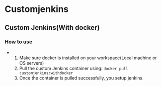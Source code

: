 # Customjenkins

## Custom Jenkins(With docker)
### How to use
* 1. Make sure docker is installed on your workspace(Local machine or OS servers)
  2. Pull the custom Jenkins container using:
     ``` docker pull customjenkins:withdocker ```
  3. Once the container is pulled successfully, you setup jenkins.
